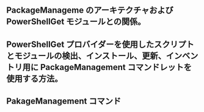 

## PackageManageme のアーキテクチャおよび PowerShellGet モジュールとの関係。

## PowerShellGet プロバイダーを使用したスクリプトとモジュールの検出、インストール、更新、インベントリ用に PackageManagement コマンドレットを使用する方法。

## PakageManagement コマンド

<!--HONumber=Aug16_HO3-->


